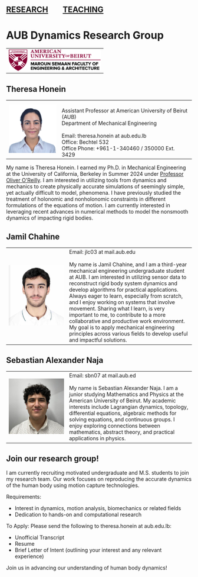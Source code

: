 [RESEARCH](publications)        [TEACHING](teaching.md)
---

# AUB Dynamics Research Group

<table style="border-collapse: collapse; border: none;">
  <tr style="border: none;">
    <td style="border: none;"><img src="MSFEA-logo.png" width="250"></td>
  </tr>
</table>


## Theresa Honein

<table style="border-collapse: collapse; border: none;">
  <tr style="border: none;">
    <td style="border: none;"><img src="headshots/theresahonein31072024.jpg" width="150"></td>
    <td style="border: none;"><br>Assistant Professor at American University of Beirut (AUB)<br>
        Department of Mechanical Engineering<br><br>
        Email: theresa.honein at aub.edu.lb<br>
        Office: Bechtel 532<br>
        Office Phone: +961-1-340460 / 350000  Ext. 3429</td>
  </tr>
</table>

My name is Theresa Honein. I earned my Ph.D. in Mechanical Engineering at the University of California, Berkeley in Summer 2024 under [Professor Oliver O'Reilly](https://me.berkeley.edu/people/oliver-m-oreilly). I am interested in utilizing tools from dynamics and mechanics to create physically accurate simulations of seemingly simple, yet actually difficult to model, phenomena. I have previously studied the treatment of holonomic and nonholonomic constraints in different formulations of the equations of motion. I am currently interested in leveraging recent advances in numerical methods to model the nonsmooth dynamics of impacting rigid bodies.

## Jamil Chahine

<table style="border-collapse: collapse; border: none;">
  <tr style="border: none;">
    <td style="border: none;">
      <div style="width: 150px;">
        <img src="headshots/jamil_chahine.jpg" width="150">
      </div>
    </td>
    <td style="border: none;">
      Email: jlc03 at mail.aub.edu <br><br>
       My name is Jamil Chahine, and I am a third-year mechanical engineering undergraduate student at AUB. I am interested in utilizing sensor data to reconstruct rigid body system dynamics and develop algorithms for practical applications. Always eager to learn, especially from scratch, and I enjoy working on systems that involve movement. Sharing what I learn, is very important to me, to contribute to a more collaborative and productive work environment. My goal is to apply mechanical engineering principles across various fields to develop useful and impactful solutions.
    </td>
  </tr>
</table>

## Sebastian Alexander Naja

<table style="border-collapse: collapse; border: none;">
  <tr style="border: none;">
    <td style="border: none;">
      <div style="width: 150px;">
        <img src="headshots/sebastian_naja.jpeg" width="150">
      </div>
    </td>
    <td style="border: none;">
      Email: sbn07 at mail.aub.ed <br><br>
      My name is Sebastian Alexander Naja. I am a junior studying Mathematics and Physics at the American University of Beirut. My academic interests include Lagrangian dynamics, topology, differential equations, algebraic methods for solving equations, and continuous groups. I enjoy exploring connections between mathematics, abstract theory, and practical applications in physics.
    </td>
  </tr>
</table>



## Join our research group!

I am currently recruiting motivated undergraduate and M.S. students to join my research team. Our work focuses on reproducing the accurate dynamics of the human body using motion capture technologies.

Requirements:

- Interest in dynamics, motion analysis, biomechanics or related fields
- Dedication to hands-on and computational research

To Apply:
Please send the following to theresa.honein at aub.edu.lb:

- Unofficial Transcript
- Resume
- Brief Letter of Intent (outlining your interest and any relevant experience)

Join us in advancing our understanding of human body dynamics!